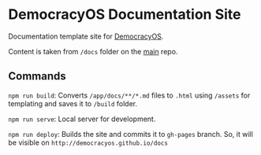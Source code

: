 # DemocracyOS Documentation Site

Documentation template site for [DemocracyOS](https://github.com/DemocracyOS/app).

Content is taken from `/docs` folder on the [main](https://github.com/DemocracyOS/app) repo.

## Commands

`npm run build`: Converts `/app/docs/**/*.md` files to `.html` using `/assets` for templating and saves it to `/build` folder.

`npm run serve`: Local server for development.

`npm run deploy`: Builds the site and commits it to `gh-pages` branch. So, it will be visible on `http://democracyos.github.io/docs`
